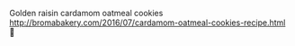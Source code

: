Golden raisin cardamom oatmeal cookies	http://bromabakery.com/2016/07/cardamom-oatmeal-cookies-recipe.html	
਍